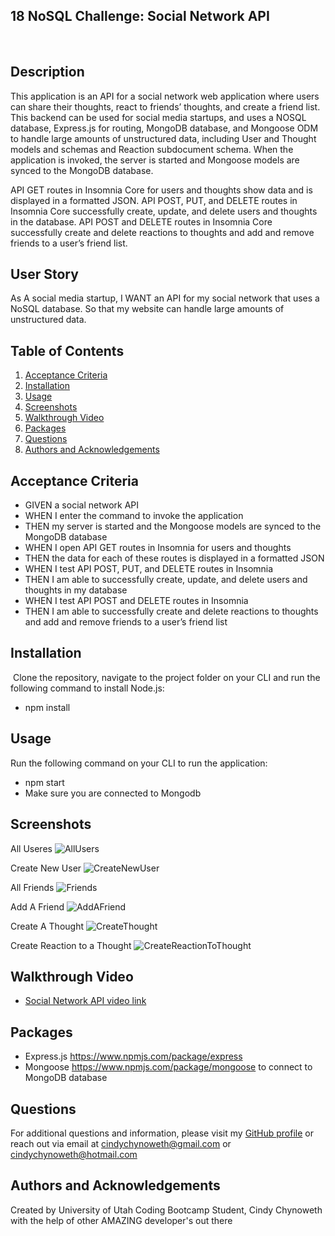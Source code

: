 ## 18 NoSQL Challenge: Social Network API
​

## Description 
​This application is an API for a social network web application where users can share their thoughts, react to friends’ thoughts, and create a friend list.
​
This backend can be used for social media startups, and uses a NOSQL database, Express.js for routing, MongoDB database, and Mongoose ODM to handle large amounts of unstructured data, including User and Thought models and schemas and Reaction subdocument schema. When the application is invoked, the server is started and Mongoose models are synced to the MongoDB database.

API GET routes in Insomnia Core for users and thoughts show data and is displayed in a formatted JSON. API POST, PUT, and DELETE routes in Insomnia Core successfully create, update, and delete users and thoughts in the database. API POST and DELETE routes in Insomnia Core successfully create and delete reactions to thoughts and add and remove friends to a user’s friend list.

## User Story
As A social media startup, I WANT an API for my social network that uses a NoSQL database.  So that my website can handle large amounts of unstructured data.


## Table of Contents

1. [Acceptance Criteria](#acceptance-criteria)
2. [Installation](#installation)
3. [Usage](#usage)
4. [Screenshots](#screenshots)
5. [Walkthrough Video](#walkthrough-video)
6. [Packages](#packages)
7. [Questions](#questions)
8. [Authors and Acknowledgements](#authors-and-acknowledgements)

## Acceptance Criteria

- GIVEN a social network API
- WHEN I enter the command to invoke the application
- THEN my server is started and the Mongoose models are synced to the MongoDB database
- WHEN I open API GET routes in Insomnia for users and thoughts
- THEN the data for each of these routes is displayed in a formatted JSON
- WHEN I test API POST, PUT, and DELETE routes in Insomnia
- THEN I am able to successfully create, update, and delete users and thoughts in my database
- WHEN I test API POST and DELETE routes in Insomnia
- THEN I am able to successfully create and delete reactions to thoughts and add and remove friends to a user’s friend list

## Installation
​
Clone the repository, navigate to the project folder on your CLI and run the following command to install Node.js:

- npm install

## Usage 
Run the following command on your CLI to run the application:

- npm start
- Make sure you are connected to Mongodb

## Screenshots

All Useres
![AllUsers](https://user-images.githubusercontent.com/105569378/199856643-39b10d70-45ca-4310-9cb4-d89f8c75ef18.png)

Create New User
![CreateNewUser](https://user-images.githubusercontent.com/105569378/199856663-e9aa5f96-02b9-44a5-ab8c-99a44b3a5455.png)

All Friends
![Friends](https://user-images.githubusercontent.com/105569378/199856669-e841b79b-cb30-4765-a2e2-fe86e3cb1e5c.png)

Add A Friend
![AddAFriend](https://user-images.githubusercontent.com/105569378/199859803-9b1c6bb2-97af-4d49-b848-97df9a0af431.png)

Create A Thought
![CreateThought](https://user-images.githubusercontent.com/105569378/199857459-48e9f699-aa4c-4465-8e79-c2d74a577ad9.png)

Create Reaction to a Thought
![CreateReactionToThought](https://user-images.githubusercontent.com/105569378/199856682-21580e92-63b2-422b-b993-a0a89d88ae12.png)

## Walkthrough Video

- [Social Network API video link]()


## Packages

* Express.js https://www.npmjs.com/package/express
* Mongoose https://www.npmjs.com/package/mongoose to connect to MongoDB database

## Questions
For additional questions and information, please visit my [GitHub profile](github.com/Cinderbeast/)
or reach out via email at cindychynoweth@gmail.com or cindychynoweth@hotmail.com

## Authors and Acknowledgements

Created by University of Utah Coding Bootcamp Student, Cindy Chynoweth with the help of other AMAZING developer's out there
​
